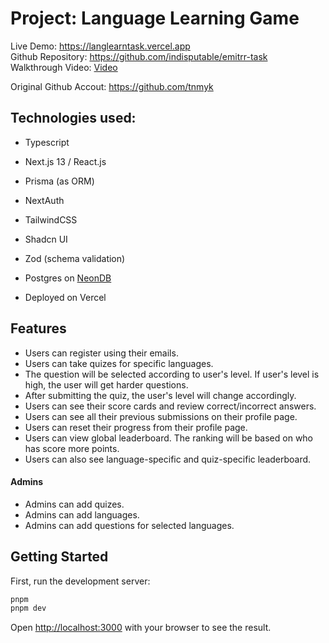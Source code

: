 # Project: Language Learning Game

Live Demo: https://langlearntask.vercel.app <br/>
Github Repository: https://github.com/indisputable/emitrr-task <br/>
Walkthrough Video: [Video](https://drive.google.com/file/d/1SusiUZ73GBydDhRMTF6ojqkOvYEphxA-/view?usp=sharing)

Original Github Accout: https://github.com/tnmyk

## Technologies used:
- Typescript
- Next.js 13 / React.js
- Prisma (as ORM)
- NextAuth
- TailwindCSS
- Shadcn UI
- Zod (schema validation)
- Postgres on [NeonDB](https://neon.tech/)

- Deployed on Vercel


## Features
- Users can register using their emails.
- Users can take quizes for specific languages.
- The question will be selected according to user's level. If user's level is high, the user will get harder questions.
- After submitting the quiz, the user's level will change accordingly.
- Users can see their score cards and review correct/incorrect answers.
- Users can see all their previous submissions on their profile page.
- Users can reset their progress from their profile page.
- Users can view global leaderboard. The ranking will be based on who has score more points.
- Users can also see language-specific and quiz-specific leaderboard.

#### Admins
- Admins can add quizes.
- Admins can add languages.
- Admins can add questions for selected languages.

## Getting Started
First, run the development server:

```bash
pnpm 
pnpm dev
```

Open [http://localhost:3000](http://localhost:3000) with your browser to see the result.
